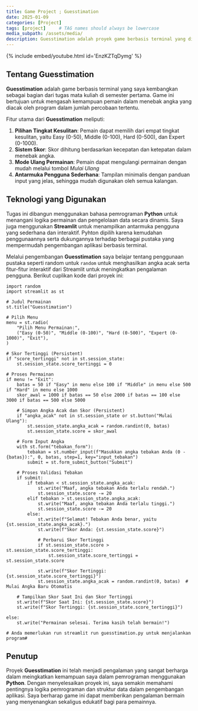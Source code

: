 ```yaml
---
title: Game Project ; Guesstimation
date: 2025-01-09
categories: [Project]
tags: [project]     # TAG names should always be lowercase
media_subpath: /assets/media/
description: Guesstimation adalah proyek game berbasis terminal yang dirancang untuk mengasah logika dan kemampuan pemrograman dasar.
---
```


{% include embed/youtube.html id='EnzKZTqDymg' %}

## Tentang Guesstimation
<b>Guesstimation</b> adalah game berbasis terminal yang saya kembangkan sebagai bagian dari tugas mata kuliah di semester pertama. Game ini bertujuan untuk mengasah kemampuan pemain dalam menebak angka yang diacak oleh program dalam jumlah percobaan tertentu.

Fitur utama dari <b>Guesstimation</b> meliputi:
1. <b>Pilihan Tingkat Kesulitan</b>: Pemain dapat memilih dari empat tingkat kesulitan, yaitu Easy (0-50), Middle (0-100), Hard (0-500), dan Expert (0-1000).
2. <b>Sistem Skor</b>: Skor dihitung berdasarkan kecepatan dan ketepatan dalam menebak angka.
3. <b>Mode Ulang Permainan</b>: Pemain dapat mengulangi permainan dengan mudah melalui tombol <i>Mulai Ulang</i>
4. <b>Antarmuka Pengguna Sederhana</b>: Tampilan minimalis dengan panduan input yang jelas, sehingga mudah digunakan oleh semua kalangan.

## Teknologi yang Digunakan
Tugas ini dibangun menggunakan bahasa pemrograman <b>Python</b> untuk menangani logika permainan dan pengelolaan data secara dinamis. Saya juga menggunakan <b>Streamlit</b> untuk menampilkan antarmuka pengguna yang sederhana dan interaktif. Pyhton dipilih karena kemudahan penggunaannya serta dukungannya terhadap berbagai pustaka yang mempermudah pengembangan aplikasi berbasis terminal.

 Melalui pengembangan <b>Guesstimation</b> saya belajar tentang penggunaan pustaka seperti random untuk ``random`` untuk menghasilkan angka acak serta fitur-fitur interaktif dari Streamlit untuk meningkatkan pengalaman pengguna. Berikut cuplikan kode dari proyek ini:

``` 
import random
import streamlit as st

# Judul Permainan
st.title("Guesstimation")

# Pilih Menu
menu = st.radio(
    "Pilih Menu Permainan:",
    ("Easy (0-50)", "Middle (0-100)", "Hard (0-500)", "Expert (0-1000)", "Exit"),
)

# Skor Tertinggi (Persistent)
if "score_tertinggi" not in st.session_state:
    st.session_state.score_tertinggi = 0

# Proses Permainan
if menu != "Exit":
    batas = 50 if "Easy" in menu else 100 if "Middle" in menu else 500 if "Hard" in menu else 1000
    skor_awal = 1000 if batas == 50 else 2000 if batas == 100 else 3000 if batas == 500 else 5000

    # Simpan Angka Acak dan Skor (Persistent)
    if "angka_acak" not in st.session_state or st.button("Mulai Ulang"):
        st.session_state.angka_acak = random.randint(0, batas)
        st.session_state.score = skor_awal

    # Form Input Angka
    with st.form("tebakan_form"):
        tebakan = st.number_input(f"Masukkan angka tebakan Anda (0 - {batas}):", 0, batas, step=1, key="input_tebakan")
        submit = st.form_submit_button("Submit")

    # Proses Validasi Tebakan
    if submit:
        if tebakan < st.session_state.angka_acak:
            st.write("Maaf, angka tebakan Anda terlalu rendah.")
            st.session_state.score -= 20
        elif tebakan > st.session_state.angka_acak:
            st.write("Maaf, angka tebakan Anda terlalu tinggi.")
            st.session_state.score -= 20
        else:
            st.write(f"Selamat! Tebakan Anda benar, yaitu {st.session_state.angka_acak}.")
            st.write(f"Skor Anda: {st.session_state.score}")

            # Perbarui Skor Tertinggi
            if st.session_state.score > st.session_state.score_tertinggi:
                st.session_state.score_tertinggi = st.session_state.score

            st.write(f"Skor Tertinggi: {st.session_state.score_tertinggi}")
            st.session_state.angka_acak = random.randint(0, batas)  # Mulai Angka Baru Otomatis

    # Tampilkan Skor Saat Ini dan Skor Tertinggi
    st.write(f"Skor Saat Ini: {st.session_state.score}")
    st.write(f"Skor Tertinggi: {st.session_state.score_tertinggi}")

else:
    st.write("Permainan selesai. Terima kasih telah bermain!")

# Anda memerlukan run streamlit run guesstimation.py untuk menjalankan program#
```

## Penutup ##
Proyek **Guesstimation** ini telah menjadi pengalaman yang sangat berharga dalam meingkatkan kemampuan saya dalam pemrograman menggunakan **Python**. Dengan menyelesaikan proyek ini, saya semakin memahami pentingnya logika pemrograman dan struktur data dalam pengembangan aplikasi. Saya berharap game ini dapat memberikan pengalaman bermain yang menyenangkan sekaligus edukatif bagi para pemainnya.
